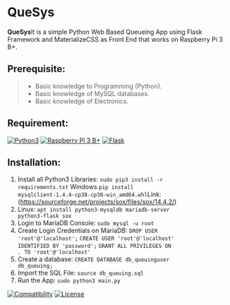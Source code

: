 # QueSys

<p><b>QueSys</b>It is a simple Python Web Based Queueing App using Flask Framework and MaterializeCSS as Front End that works on Raspberry Pi 3 B+.</p>

## Prerequisite:
> * Basic knowledge to Programming (Python).
> * Basic knowledge of MySQL databases.
> * Basic knowledge of Electronics.

## Requirement:
[![Python3](https://www.python.org/static/img/python-logo.png)](https://www.python.org/downloads/)
[![Raspberry Pi 3 B+](https://www.raspberrypi.org/homepage-9df4b/favicon.png)](https://www.raspberrypi.org/products/raspberry-pi-3-model-b-plus/)
[![Flask](https://palletsprojects.com/logo-large.png)](https://palletsprojects.com/p/flask/)

## Installation:
1. Install all Python3 Libraries: <code>sudo pip3 install -r requirements.txt</code> Windows <code>pip install mysqlclient-1.4.4-cp38-cp38-win_amd64.whl</code>Link: (https://sourceforge.net/projects/sox/files/sox/14.4.2/)
2. Linux: <code>apt install python3-mysqldb mariadb-server python3-flask sox</code> 
3. Login to MariaDB Console: <code>sudo mysql -u root</code>
4. Create Login Credentials on MariaDB: 
    <code>DROP USER 'root'@'localhost';</code>
    <code>CREATE USER 'root'@'localhost' IDENTIFIED BY 'password';</code>
    <code>GRANT ALL PRIVILEGES ON *.* TO 'root'@'localhost'</code>
4. Create a database: <code>CREATE DATABASE db_queuing</code><code>user db_queuing;</code>
5. Import the SQL File: <code>source db_queuing.sql</code>
6. Run the App: <code>sudo python3 main.py</code>

[![Compatibility](https://img.shields.io/badge/python-3-brightgreen.svg)](https://github.com/mboy1011/PROF-ELECT-WS-101.git)
[![License](https://img.shields.io/apm/l/vim-mode.svg)](https://github.com/mboy1011/PROF-ELECT-WS-101.git)

